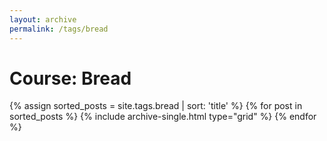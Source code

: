 ```yaml
---
layout: archive
permalink: /tags/bread
---
```


# Course: Bread

<div class="tiles">
{% assign sorted_posts = site.tags.bread | sort: 'title' %}
{% for post in sorted_posts %}
  {% include archive-single.html type="grid" %}
{% endfor %}
</div><!-- /.tiles -->

